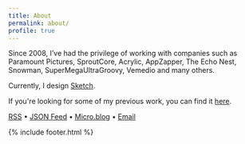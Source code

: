 ```yaml
---
title: About
permalink: about/
profile: true
---
```


Since 2008, I’ve had the privilege of working with companies such as Paramount Pictures, SproutCore, Acrylic, AppZapper, The Echo Nest, Snowman, SuperMegaUltraGroovy, Vemedio and many others.

Currently, I design [Sketch](https://sketchapp.com/).

If you're looking for some of my previous work, you can find it [here](/work).

[RSS](/feed.xml) • [JSON Feed](/feed.json) • [Micro.blog](https://micro.blog/mmarfil) • [Email](mailto:desk@mmarfil.com)

{% include footer.html %}
